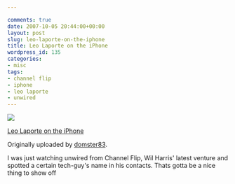 ```yaml
---

comments: true
date: 2007-10-05 20:44:00+00:00
layout: post
slug: leo-laporte-on-the-iphone
title: Leo Laporte on the iPhone
wordpress_id: 135
categories:
- misc
tags:
- channel flip
- iphone
- leo laporte
- unwired
---
```


[![](http://farm3.static.flickr.com/2340/1491130219_159e813bbf_m.jpg)](http://www.flickr.com/photos/domster83/1491130219/)



  [Leo Laporte on the iPhone](http://www.flickr.com/photos/domster83/1491130219/)


  Originally uploaded by [domster83](http://www.flickr.com/people/domster83/).






I was just watching unwired from Channel Flip, Wil Harris' latest venture and spotted a certain tech-guy's name in his contacts. Thats gotta be a nice thing to show off
